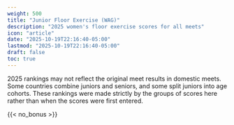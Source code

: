 ```yaml
---
weight: 500
title: "Junior Floor Exercise (WAG)"
description: "2025 women's floor exercise scores for all meets"
icon: "article"
date: "2025-10-19T22:16:40-05:00"
lastmod: "2025-10-19T22:16:40-05:00"
draft: false
toc: true
---
```


2025 rankings may not reflect the original meet results in domestic meets. Some countries combine juniors and seniors, and some split juniors into age cohorts. These rankings were made strictly by the groups of scores here rather than when the scores were first entered.

{{< no_bonus >}}